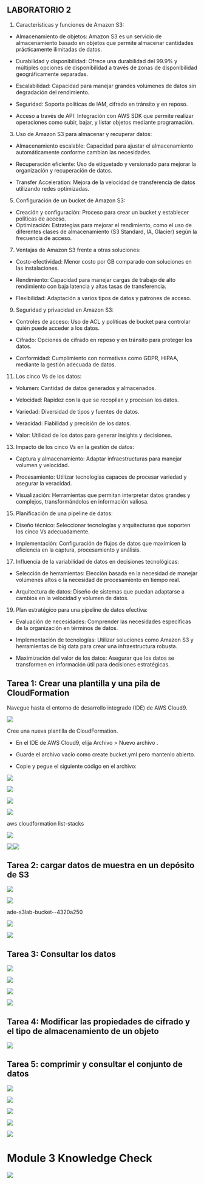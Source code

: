 ## LABORATORIO 2

1.  Características y funciones de Amazon S3:
-   Almacenamiento de objetos: Amazon S3 es un servicio de almacenamiento basado en objetos que permite almacenar cantidades prácticamente ilimitadas de datos.
    
-   Durabilidad y disponibilidad: Ofrece una durabilidad del 99.9% y múltiples opciones de disponibilidad a través de zonas de disponibilidad geográficamente separadas.
    
-   Escalabilidad: Capacidad para manejar grandes volúmenes de datos sin degradación del rendimiento.
    
-   Seguridad: Soporta políticas de IAM, cifrado en tránsito y en reposo.
    
-   Acceso a través de API: Integración con AWS SDK que permite realizar operaciones como subir, bajar, y listar objetos mediante programación.
    
3.  Uso de Amazon S3 para almacenar y recuperar datos:
    
-   Almacenamiento escalable: Capacidad para ajustar el almacenamiento automáticamente conforme cambian las necesidades.
    
-   Recuperación eficiente: Uso de etiquetado y versionado para mejorar la organización y recuperación de datos.
    
-   Transfer Acceleration: Mejora de la velocidad de transferencia de datos utilizando redes optimizadas.
    
5.  Configuración de un bucket de Amazon S3:
-   Creación y configuración: Proceso para crear un bucket y establecer políticas de acceso.
-   Optimización: Estrategias para mejorar el rendimiento, como el uso de diferentes clases de almacenamiento (S3 Standard, IA, Glacier) según la frecuencia de acceso.
    
7.  Ventajas de Amazon S3 frente a otras soluciones:

-   Costo-efectividad: Menor costo por GB comparado con soluciones en las instalaciones.
    
-   Rendimiento: Capacidad para manejar cargas de trabajo de alto rendimiento con baja latencia y altas tasas de transferencia.
    
-   Flexibilidad: Adaptación a varios tipos de datos y patrones de acceso.
    
9.  Seguridad y privacidad en Amazon S3:
    
-   Controles de acceso: Uso de ACL y políticas de bucket para controlar quién puede acceder a los datos.
    
-   Cifrado: Opciones de cifrado en reposo y en tránsito para proteger los datos.
    
-   Conformidad: Cumplimiento con normativas como GDPR, HIPAA, mediante la gestión adecuada de datos.
11.  Los cinco Vs de los datos:
    
-   Volumen: Cantidad de datos generados y almacenados.
    
-   Velocidad: Rapidez con la que se recopilan y procesan los datos.
    
-   Variedad: Diversidad de tipos y fuentes de datos.
    
-   Veracidad: Fiabilidad y precisión de los datos.
    
-   Valor: Utilidad de los datos para generar insights y decisiones.
    
13.  Impacto de los cinco Vs en la gestión de datos:
    
-   Captura y almacenamiento: Adaptar infraestructuras para manejar volumen y velocidad.
    
-   Procesamiento: Utilizar tecnologías capaces de procesar variedad y asegurar la veracidad.
    
-   Visualización: Herramientas que permitan interpretar datos grandes y complejos, transformándolos en información valiosa.
    
15.  Planificación de una pipeline de datos:
    
-   Diseño técnico: Seleccionar tecnologías y arquitecturas que soporten los cinco Vs adecuadamente.
    
-   Implementación: Configuración de flujos de datos que maximicen la eficiencia en la captura, procesamiento y análisis.
    

17.  Influencia de la variabilidad de datos en decisiones tecnológicas:
    

-   Selección de herramientas: Elección basada en la necesidad de manejar volúmenes altos o la necesidad de procesamiento en tiempo real.
    
-   Arquitectura de datos: Diseño de sistemas que puedan adaptarse a cambios en la velocidad y volumen de datos.
    
19.  Plan estratégico para una pipeline de datos efectiva:
    
-   Evaluación de necesidades: Comprender las necesidades específicas de la organización en términos de datos.
    
-   Implementación de tecnologías: Utilizar soluciones como Amazon S3 y herramientas de big data para crear una infraestructura robusta.
    
-   Maximización del valor de los datos: Asegurar que los datos se transformen en información útil para decisiones estratégicas.
    
## Tarea 1: Crear una plantilla y una pila de CloudFormation

Navegue hasta el entorno de desarrollo integrado (IDE) de AWS Cloud9.

![](https://lh7-us.googleusercontent.com/jnB-A5j8X5TQMdbvMkcxeRBT3LEoUOssV_i18Njf65NXmd7yRr2rlHgju-KXCfQw-ImDHXzQ7kWw2aKhTAKWtt12FzkLdAkFDPzcl8TGt3Py8Pn2eYUNKxrUf7ZpZOB9kPwB4wlT1Q2AQmEdBDrPIcc)

Cree una nueva plantilla de CloudFormation.

-   En el IDE de AWS Cloud9, elija Archivo > Nuevo archivo .
    
-   Guarde el archivo vacío como create bucket.yml pero mantenlo abierto.
    
-   Copie y pegue el siguiente código en el archivo:
    

![](https://lh7-us.googleusercontent.com/8XQb1a_pD9hu5RpECZlCX-RfSR9g2inZEdqAGpl0fvr4IrElYShOPb8R25zmDjkiNa40JtnwkNDk6YfiapB5CCeq3SRRRozla43OxmKZ-Gp6GgziMLBb7qYQx7gxJNnr52eEH42foqxYPP2q4B2k_Fo)

![](https://lh7-us.googleusercontent.com/IU2bNgeKtpwEoDE-OBrSEVNZdg5jm2aRY7s9GxhDmti9Wu2z1tb1utDvNcD0bYMg805SttQJ8GbpFnDGflC99Hd0iOl_-Jciq1FSQ-jV7GkfXkojMskxW14Iu8Gcsl8vj7AZrHkZZjUn2g-xhvPhW8U)

  

![](https://lh7-us.googleusercontent.com/hqlUwDLuMQmUy3wVQeTD9kiLcAZX6L-kIzvtXMmqZuY4Cf7FoT1qR6wRTrSOj8d55BdPfQW9JicPSxwL0gu2jyBex-tkTVLCQzG89A-RnU1Ttw9RnanxBtsCpzxtBb888oJZYU3LMwCzZlDevyqrhYg)

  
  

![](https://lh7-us.googleusercontent.com/wKl_YwgfGQ6ej0YCBCdmq-WY6gOHmP5XElQgx1dgOB9ya6uprD1ikFpmIUcZhxqCS-_1sEOrUtZHUpVx3GtEfsyLrADDcR2a58aEVWsQ7TooQtCvPReTa3978etuZoM0cwtmt6DHKiweAts_880JCjs)

aws cloudformation list-stacks

![](https://lh7-us.googleusercontent.com/QhB0ndQfDt-dZesk3VKtgh_5srS-GZNQnaZhy2pgDjafrYVofar_of6Ma6L6Fky16JgVApt_FrMInN_uG_YiOmfrj3gBxtTknBliismorohBEJj9spmLO_e9ZRX0dpd9tzvbwROnwJiCeGplX4NgFN4)

  
  

![](https://lh7-us.googleusercontent.com/nn3v17AC7_ukpF7067unRll_dND5e5KZ-RAVws2m_cq9QWTqgNNjbzQP8eQ0AERspiwyQ9LInyoRS78wS29DuZ_3g_pleaEIm5SGPpHtgWEox-lBYt6IFAB4zidk16vIIW1h5X66Kz3NALUlD4FgYFU)![](https://lh7-us.googleusercontent.com/QGLRVQ0B5v7NI5ap5vLW5bLq1x8oQkjfQrk2IckgeLuisDZ4-d2q-t_wHJthG9OulN7702rmRr7zMQzGkrQQQLWQWo1D0iRxAFZHWKqBpkFvi44L06qCLwemXbMEAPpIaajEoOO6FPMK3LOyLBxH7Ro)

  

## Tarea 2: cargar datos de muestra en un depósito de S3

![](https://lh7-us.googleusercontent.com/P7pBdNZFcOpNiBWvIHN12E042WXK1B2UzDf4WVqvXfjdQL692uGHWaNY_KmthZOx2-aTQk0ar8z56Es3BVKhLVXO9FzGAvWufhZbh_WaysEaRyfmuW6HRX_AWsRU62C8_UqFwq7bKcZXxlmJ43wEc1k)

![](https://lh7-us.googleusercontent.com/0O6fXY7iMh1W86fl0rgJTBDtOZRHbw37ywn1EKsTKLPHRCtZJlGR5daqk2_k7PiiEBziO7gSEr8aveOG29y62p_w3pMDg_lmQCz9J7e1tEyPOuy273sABwGrHYmaRgnmE3Bm-GoWdL1zw6iGZUdY4Ko)

ade-s3lab-bucket--4320a250

![](https://lh7-us.googleusercontent.com/iWvVoxpjkwgOs80IxmityIuTVKMsTCkWdu37AnetN-mRcIhrrAzgtUmJN8nk9yn9hvyLmtM6DrJy_y1QPPdyFn-fYKPWR_HO0RbSw_DL9uYqJes-NWxhrtu0iocceFLqklMKKBg3k3hyWMCaj3bekbU)

  

![](https://lh7-us.googleusercontent.com/kzNpgjzfSdEj0Ndd8Kf34xSCxRzyoHnFOfz2WXkDDWliB4N6Eg6c5NXyJt5eWAYOoKAd8vlWXDXwCJr-ThQWl1V3s3VAiVWiVVZ2mEC7uqpkPfgskmQ9JbVnfopG1S7pkCE-F3FhHW_T-LJ2H_Rdr4Y)

  
  

## Tarea 3: Consultar los datos

![](https://lh7-us.googleusercontent.com/W2-kpSWCp_SgUV_K16TdmEmlU_pMDPjJbEIQ0hUr2ze8jN8r4k6efHXKqv3RCVFQ9IOwOejxDeZDg6gAY1vOTU-13vMEX5Gn1p1hAX89FrKaHjy056uMRXkzh5WO8nxHf8aT7CUHGCZbGAss6TtYPcc)

  

![](https://lh7-us.googleusercontent.com/Qy_tDA3FtFjy-H7_o2CV1XifhzQPturIcPrZgxw8P5SQ31WKes-jm-wyrfzIjFCUJjjw_LY4dXdrZzCNIw-8ta-WFyUl0vbcYs9Mi8uMiFVkrY5eaKY20yM1S7AzjnuQvrQdvWPZJ0oUzZfN5f26k90)

  

![](https://lh7-us.googleusercontent.com/zm58Lty1NVSF0XxxGhqpOjkiC6DHwe8EQpgW550ciatPS984YlKLRo0ra4gjoOLrjfFKsI7O_FlTRdERQDvCr89KDpVzVz00hO6VJ_UpdvSUWBqDX0Ls4Fmn--2UrryZmZzobC01zwbJLxmAwNlm5go)

  

![](https://lh7-us.googleusercontent.com/iMYNo-0O03TySCVPhJb6uGSaV3nzk3hM1eO2Gsz8yGzSz1i7-pE2mibyYbvwAUcZLg95HO0luHvkCJ8B5NtOmFDQkIOcYXzJ9TN2XhDCmc2ofv0Ld7aqPafCDYORWOfmbTFo0iZ2bEUTzdgT2sVgbxg)

  

## Tarea 4: Modificar las propiedades de cifrado y el tipo de almacenamiento de un objeto

![](https://lh7-us.googleusercontent.com/w5OMOZjmVbk_1rNsKOf9oWnE0UrtzZ2qXSEZn9du_zmBQYJXMM_DhIS0pe1ri35nSzSGvUkB9MkvsEV4GFDcaXWI-lJ2nxquyg7214sb6vIpD03cvqza99bjcC4_YbLQAhBOpNviYLm2Y2AnfwvIAMw)

## Tarea 5: comprimir y consultar el conjunto de datos

![](https://lh7-us.googleusercontent.com/c1Ag9AxTij2NMZE2GSAKvLDodFjLCNsNA6cAjrPeO313vJTWQFDrWCVNE1TttgXfdciiEWokIRiWDXlPCL78Q2qbg3-cbkvsHgtSwqVS8x2R0ftpG_nKXz-VPnxRJ30w7x5qqKkbR2dPtmvpNTRe1I8)

![](https://lh7-us.googleusercontent.com/aw34wiVwVqMwW7ZHpVxSZ-2T6KbWMQpcEz-P0GB2qfdAkNqVo2lHg-Z_yKf3lRyELZxj_GFCmRs9qxojlc1BwuqRdbpLER5psHeS9k-zvDyhddIR08-POS5n4gVfdba9rO2ZnKga3fEbQQExWcYcmMQ)

![](https://lh7-us.googleusercontent.com/IOz43Ax0I6nox2B4OHamp15lSa1KJvEuUItmn1yEBs_y-sASOsJkWDbobXOsjP16mWiMhUcqbf967PJFnMZt1dGiSf44IFCTFwNEmS4vAipcKM6SOR1RplgLlejgZPN1fNxcadVBB-cPAjp9lrI7slg)

![](https://lh7-us.googleusercontent.com/5UsIVJ46b8maRFB-ez-5VgOXicXs_96El6Nyhrxbg52lwkwG6EWv34NYAwY3XyA6nJ_IBJmE7ki_-2fE8PUh3HKJuZcnyQIhTANG5rAS9jFtrHWTSmY9OiWBSA8Vt56fB0WCafPl9d8hyUPz6BdD3uY)

![](https://lh7-us.googleusercontent.com/5cfIjkRoyKdORD43f-gGC1WmgBccuc9viF6c0qUKpdtoVmU4HZpshDowaGKs23XhlQ1C53Qo4F9RhrF--26zj5hq4K4nserBpQTtMA6UbmDtO47wln_rreETiBgw_25Oe_CyIWHyn_Pk7NUkEDGzZaw)

  
# Module 3 Knowledge Check

![](https://lh7-us.googleusercontent.com/yQR3di8MQQhuoLMy-on_lIbJBlxk0dxmwIpvQ1KTf0KjxiDsR059Ef3W4S8UMs321wtQlyVFiBgirJ2yMrCGbCVfwtXsiw1sa3wcxH1_3ulINWa4Of-4oEfQURuML3d5qzDhrtZTlrHuHhl5kTc6Jbk)